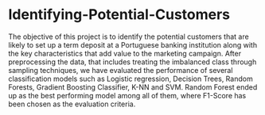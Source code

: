 # Identifying-Potential-Customers

The objective of this project is to identify the potential customers that are likely to set up a term deposit at a Portuguese 
banking institution along with the key characteristics that add value to the marketing campaign. After 
preprocessing the data, that includes treating the imbalanced class through sampling techniques, we have 
evaluated the performance of several classification models such as Logistic regression, Decision Trees, Random 
Forests, Gradient Boosting Classifier, K-NN and SVM. Random Forest ended up as the best performing model
among all of them, where F1-Score has been chosen as the evaluation criteria.

